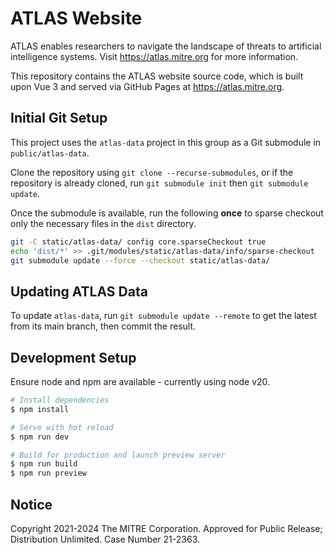# ATLAS Website

ATLAS enables researchers to navigate the landscape of threats to artificial intelligence systems. Visit https://atlas.mitre.org for more information.

This repository contains the ATLAS website source code, which is built upon Vue 3 and served via GitHub Pages at https://atlas.mitre.org.

## Initial Git Setup

This project uses the `atlas-data` project in this group as a Git submodule in `public/atlas-data`.

Clone the repository using `git clone --recurse-submodules`, or if the repository is already cloned, run `git submodule init` then `git submodule update`.

Once the submodule is available, run the following **once** to sparse checkout only the necessary files in the `dist` directory.

```bash
git -C static/atlas-data/ config core.sparseCheckout true
echo 'dist/*' >> .git/modules/static/atlas-data/info/sparse-checkout
git submodule update --force --checkout static/atlas-data/
```

## Updating ATLAS Data

To update `atlas-data`, run `git submodule update --remote` to get the latest from its main branch, then commit the result.

## Development Setup

Ensure node and npm are available - currently using node v20.

```bash
# Install dependencies
$ npm install

# Serve with hot reload
$ npm run dev

# Build for production and launch preview server
$ npm run build
$ npm run preview
```

## Notice

Copyright 2021-2024 The MITRE Corporation.
Approved for Public Release; Distribution Unlimited. Case Number 21-2363.

